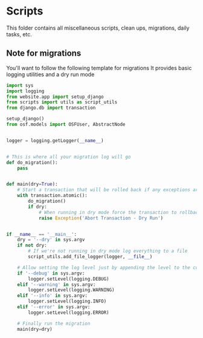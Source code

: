 # Scripts

This folder contains all miscellaneous scripts, clean ups, migrations, daily tasks, etc.


## Note for migrations

You'll want to follow the following template for migrations
It provides basic logging utilities and a dry run mode



```python
import sys
import logging
from website.app import setup_django
from scripts import utils as script_utils
from django.db import transaction

setup_django()
from osf.models import OSFUser, AbstractNode


logger = logging.getLogger(__name__)


# This is where all your migration log will go
def do_migration():
    pass


def main(dry=True):
    # Start a transaction that will be rolled back if any exceptions are un
    with transaction.atomic():
        do_migration()
        if dry:
            # When running in dry mode force the transaction to rollback
            raise Exception('Abort Transaction - Dry Run')


if __name__ == '__main__':
    dry = '--dry' in sys.argv
    if not dry:
        # If we're not running in dry mode log everything to a file
        script_utils.add_file_logger(logger, __file__)

    # Allow setting the log level just by appending the level to the command
    if '--debug' in sys.argv:
        logger.setLevel(logging.DEBUG)
    elif '--warning' in sys.argv:
        logger.setLevel(logging.WARNING)
    elif '--info' in sys.argv:
        logger.setLevel(logging.INFO)
    elif '--error' in sys.argv:
        logger.setLevel(logging.ERROR)

    # Finally run the migration
    main(dry=dry)
```
